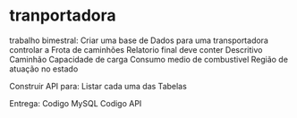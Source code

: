 # tranportadora
trabalho bimestral:
Criar uma base de Dados para uma transportadora controlar a Frota de caminhões
Relatorio final deve conter
Descritivo Caminhão
Capacidade de carga
Consumo medio de combustivel
Região de atuação no estado

Construir API para:
Listar cada uma das Tabelas


Entrega:
Codigo MySQL
Codigo API
